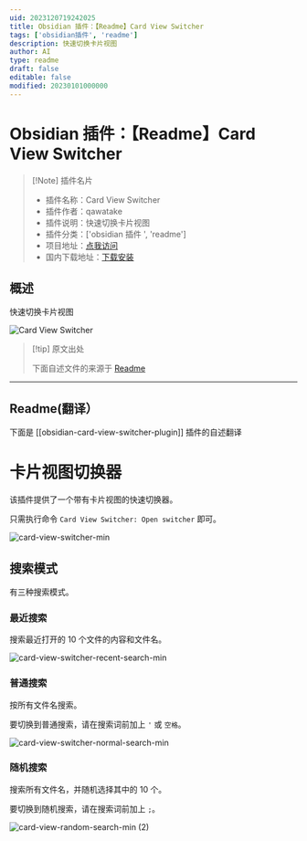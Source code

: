 ```yaml
---
uid: 2023120719242025
title: Obsidian 插件：【Readme】Card View Switcher
tags: ['obsidian插件', 'readme']
description: 快速切换卡片视图
author: AI
type: readme
draft: false
editable: false
modified: 20230101000000
---
```


# Obsidian 插件：【Readme】Card View Switcher

> [!Note] 插件名片
> - 插件名称：Card View Switcher
> - 插件作者：qawatake
> - 插件说明：快速切换卡片视图
> - 插件分类：['obsidian 插件 ', 'readme']
> - 项目地址：[点我访问](https://github.com/qawatake/obsidian-card-view-switcher-plugin)
> - 国内下载地址：[下载安装](https://pkmer.cn/products/plugin/pluginMarket/?obsidian-card-view-switcher-plugin)

## 概述

快速切换卡片视图

![Card View Switcher](https://cdn.pkmer.cn/covers/obsidian-card-view-switcher-plugin_new.gif)

> [!tip] 原文出处
>
>下面自述文件的来源于 [Readme](https://ghproxy.net/https://raw.githubusercontent.com/qawatake/obsidian-card-view-switcher-plugin/main/README.md)
>

---

## Readme(翻译）

下面是 [[obsidian-card-view-switcher-plugin]] 插件的自述翻译

# 卡片视图切换器

该插件提供了一个带有卡片视图的快速切换器。

只需执行命令 `Card View Switcher: Open switcher` 即可。

![card-view-switcher-min](https://cdn.pkmer.cn/covers/obsidian-card-view-switcher-plugin_1_0.gif)

## 搜索模式

有三种搜索模式。

### 最近搜索

搜索最近打开的 10 个文件的内容和文件名。

![card-view-switcher-recent-search-min](https://cdn.pkmer.cn/covers/obsidian-card-view-switcher-plugin_1_1.gif)

### 普通搜索

按所有文件名搜索。

要切换到普通搜索，请在搜索词前加上 `'` 或 `空格`。

![card-view-switcher-normal-search-min](https://cdn.pkmer.cn/covers/obsidian-card-view-switcher-plugin_1_2.gif)

### 随机搜索

搜索所有文件名，并随机选择其中的 10 个。

要切换到随机搜索，请在搜索词前加上 `;`。

![card-view-random-search-min (2)](https://cdn.pkmer.cn/covers/obsidian-card-view-switcher-plugin_1_3.gif)
